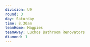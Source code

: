 ```yaml
---
division: U9
round: 3
day: Saturday
time: 8.30am
teamHome: Magpies
teamAway: Luchos Bathroom Renovators
diamond: 1
---
```

